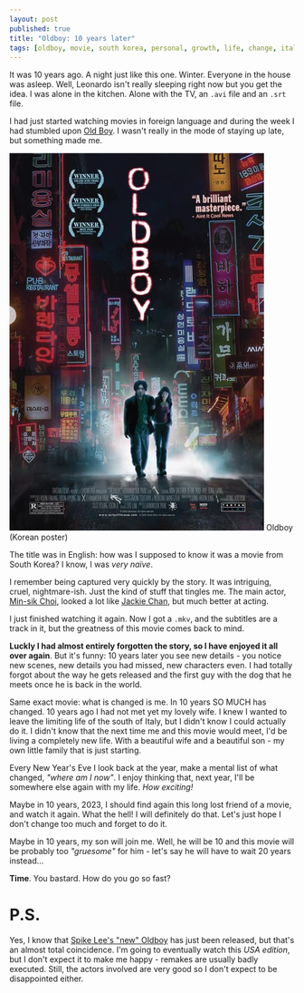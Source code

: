 ```yaml
---
layout: post
published: true
title: "Oldboy: 10 years later"
tags: [oldboy, movie, south korea, personal, growth, life, change, italy, uk, night]
---
```


It was 10 years ago. A night just like this one. Winter. Everyone in the house
was asleep. Well, Leonardo isn't really sleeping right now but you get the idea.
I was alone in the kitchen. Alone with the TV, an `.avi` file and an `.srt` file.

I had just started watching movies in foreign language and during the week I had
stumbled upon [Old Boy](http://www.imdb.com/title/tt0364569/).
I wasn't really in the mode of staying up late, but something made me.

<div class="img">
    <img src="/img/oldboy-poster.jpg" alt="Oldboy (2003)">
    <span>Oldboy (Korean poster)</span>
</div>

The title was in English: how was I supposed to know it was a movie from
South Korea? I know, I was _very naïve_.

I remember being captured very quickly by the story. It was intriguing, cruel,
nightmare-ish. Just the kind of stuff that tingles me. The main actor,
[Min-sik Choi](http://www.imdb.com/name/nm0158856/),
looked a lot like [Jackie Chan](http://www.imdb.com/name/nm0000329/),
but much better at acting.

I just finished watching it again. Now I got a `.mkv`, and the subtitles are a
track in it, but the greatness of this movie comes back to mind.

**Luckly I had almost entirely forgotten the story, so I have enjoyed it all over
again**. But it's funny: 10 years later you see new details - you notice new scenes,
new details you had missed, new characters even. I had totally forgot about the
way he gets released and the first guy with the dog that
he meets once he is back in the world.

Same exact movie: what is changed is me. In 10 years SO MUCH has changed.
10 years ago I had not met yet my lovely wife. I knew I wanted to leave the
limiting life of the south of Italy, but I didn't know I could actually do it.
I didn't know that the next time me and this movie would meet,
I'd be living a completely new life.
With a beautiful wife and a beautiful son - my own little family that
is just starting.

Every New Year's Eve I look back at the year, make a mental list of what changed,
_"where am I now"_. I enjoy thinking that, next year, I'll be somewhere else
again with my life. _How exciting!_

Maybe in 10 years, 2023, I should find again this long lost friend of a movie,
and watch it again. What the hell! I will definitely do that. Let's just hope
I don't change too much and forget to do it.

Maybe in 10 years, my son will join me. Well, he will be 10 and this movie
will be probably too _"gruesome"_ for him - let's say he will have to wait 20
years instead...

**Time**. You bastard. How do you go so fast?

# P.S.

Yes, I know that
[Spike Lee's "new" Oldboy](http://www.imdb.com/title/tt1321511/)
has just been released, but that's an almost total coincidence.
I'm going to eventually watch this _USA edition_, but I don't expect it to make
me happy - remakes are usually badly executed.
Still, the actors involved are very good so I don't expect to be disappointed either.
